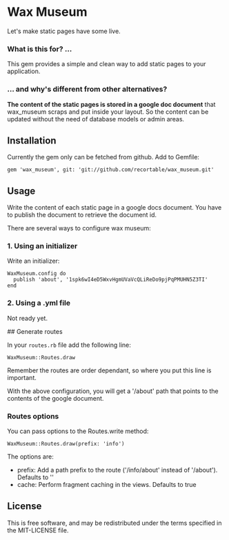 # Wax Museum

Let's make static pages have some live.

### What is this for? ...

This gem provides a simple and clean way to add static pages to your
application.

### ... and why's different from other alternatives?

**The content of the static pages is stored in a google doc document** that wax_museum
scraps and put inside your layout. So the content can be updated without
the need of database models or admin areas.

## Installation

Currently the gem only can be fetched from github. Add to Gemfile:

    gem 'wax_museum', git: 'git://github.com/recortable/wax_museum.git'

## Usage

Write the content of each static page in a google docs document. You
have to publish the document to retrieve the document id.

There are several ways to configure wax museum:

### 1. Using an initializer

Write an initializer:

    WaxMuseum.config do
      publish 'about', '1spk6wI4eD5WxvHgmUVaVcQLiReDo9pjPqPMUHN5Z3TI'
    end

### 2. Using a .yml file

Not ready yet.

## Generate routes

In your `routes.rb` file add the following line:

    WaxMuseum::Routes.draw

Remember the routes are order dependant, so where you put this line is
important.

With the above configuration, you will get a '/about' path that points
to the contents of the google document.

### Routes options

You can pass options to the Routes.write method:

    WaxMuseum::Routes.draw(prefix: 'info')

The options are:

- prefix: Add a path prefix to the route ('/info/about' instead of
'/about'). Defaults to ''
- cache: Perform fragment caching in the views. Defaults to true

## License

This is free software, and may be redistributed under the terms specified in the MIT-LICENSE file.
